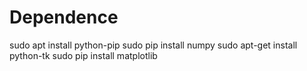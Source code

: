 # Dependence
sudo apt install python-pip
sudo pip install numpy
sudo apt-get install python-tk
sudo pip install matplotlib